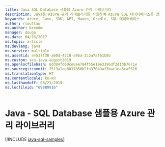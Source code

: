 ```yaml
---
title: Java SQL Database 샘플용 Azure 관리 라이브러리
description: Java용 Azure 관리 라이브러리를 사용하여 Azure SQL 데이터베이스를 만들고 업데이트하기 위한 샘플 코드를 얻습니다.
keywords: Azure, Java, SDK, API, Maven, Gradle, SQL 데이터베이스
author: rloutlaw
ms.author: brendm
manager: douge
ms.date: 04/16/2017
ms.topic: article
ms.devlang: java
ms.service: multiple
ms.assetid: e4537f38-a60d-4218-a9ba-3cba7af61b8b
ms.custom: seo-java-august2019
ms.openlocfilehash: 8dd84fd60ce8ae784fb5e19e3196df2d1db7671e
ms.sourcegitcommit: f519a1ee8017850b2fa37049af3bac1ea5ca5516
ms.translationtype: HT
ms.contentlocale: ko-KR
ms.lasthandoff: 08/21/2019
ms.locfileid: "69889916"
---
```

# <a name="azure-management-libraries-for-java---sql-database-samples"></a>Java - SQL Database 샘플용 Azure 관리 라이브러리

[!INCLUDE [java-sql-samples](includes/java-sql-samples.md)]